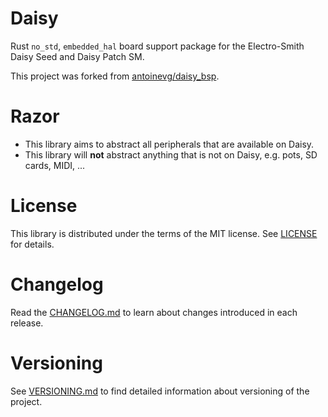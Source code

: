 # Daisy

Rust `no_std`, `embedded_hal` board support package for the Electro-Smith Daisy
Seed and Daisy Patch SM.

This project was forked from
[antoinevg/daisy_bsp](https://github.com/antoinevg/daisy_bsp).

# Razor

* This library aims to abstract all peripherals that are available on Daisy.
* This library will **not** abstract anything that is not on Daisy, e.g. pots,
  SD cards, MIDI, ...

# License

This library is distributed under the terms of the MIT license. See
[LICENSE](LICENSE) for details.

# Changelog

Read the [CHANGELOG.md](CHANGELOG.md) to learn about changes introduced in each
release.

# Versioning

See [VERSIONING.md](VERSIONING.md) to find detailed information about versioning
of the project.

